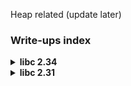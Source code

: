 Heap related (update later)

### Write-ups index

<details>
<summary><strong>libc 2.34</strong></summary>
<p>

- **MetaCTF 2021** --> hookless
	- [write-up](/challs/metactf/hookless/readme.md)
	> dbf in `delete` function, uaf in `display` function, uaf in `edit` function (usable once) -> custom `house of botcake`, then overwrite libc strlen got entry with one_gadget...

</p>
</details>

<details>
<summary><strong>libc 2.31</strong></summary>
<p>

- **CyberSpace CTF 2024** --> shop
	- [write-up](/challs/cyberspacectf/shop/readme.md)
	> obiviously double free but no leak function, use `stdout 0.5` trick to have a leak then perform fsop...

- **Dreamhack wargame** --> heap chall 1
	- [write-up](/challs/dreamhack/heap_chall_1/readme.md)
	> obviously double free but no leak function, the program auto add a **null byte** after input data, **modify** `stdout 0.5` trick a little to get a leak...

</p>
</details>